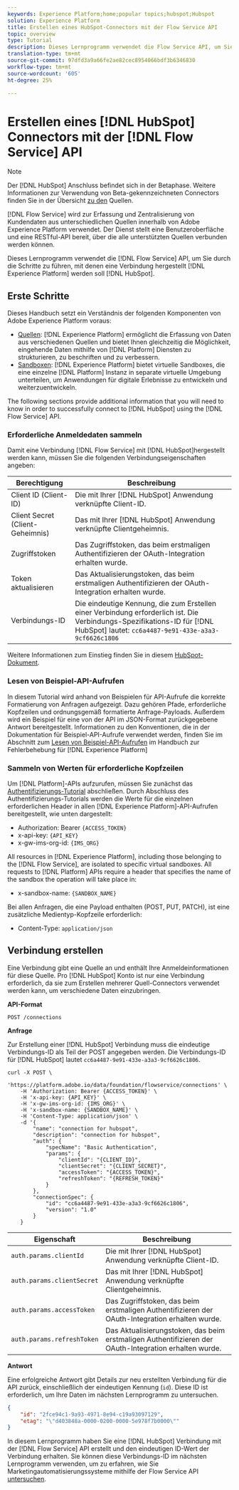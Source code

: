 ```yaml
---
keywords: Experience Platform;home;popular topics;hubspot;Hubspot
solution: Experience Platform
title: Erstellen eines HubSpot-Connectors mit der Flow Service API
topic: overview
type: Tutorial
description: Dieses Lernprogramm verwendet die Flow Service API, um Sie durch die Schritte zu führen, mit denen Sie die Experience Platform mit HubSpot verbinden.
translation-type: tm+mt
source-git-commit: 97dfd3a9a66fe2ae82cec8954066bdf3b6346830
workflow-type: tm+mt
source-wordcount: '605'
ht-degree: 25%

---
```



# Erstellen eines [!DNL HubSpot] Connectors mit der [!DNL Flow Service] API

>[!NOTE]
>
>Der [!DNL HubSpot] Anschluss befindet sich in der Betaphase. Weitere Informationen zur Verwendung von Beta-gekennzeichneten Connectors finden Sie in der Übersicht [zu den](../../../../home.md#terms-and-conditions) Quellen.

[!DNL Flow Service] wird zur Erfassung und Zentralisierung von Kundendaten aus unterschiedlichen Quellen innerhalb von Adobe Experience Platform verwendet. Der Dienst stellt eine Benutzeroberfläche und eine RESTful-API bereit, über die alle unterstützten Quellen verbunden werden können.

Dieses Lernprogramm verwendet die [!DNL Flow Service] API, um Sie durch die Schritte zu führen, mit denen eine Verbindung hergestellt [!DNL Experience Platform] werden soll [!DNL HubSpot].

## Erste Schritte

Dieses Handbuch setzt ein Verständnis der folgenden Komponenten von Adobe Experience Platform voraus:

* [Quellen](../../../../home.md): [!DNL Experience Platform] ermöglicht die Erfassung von Daten aus verschiedenen Quellen und bietet Ihnen gleichzeitig die Möglichkeit, eingehende Daten mithilfe von [!DNL Platform] Diensten zu strukturieren, zu beschriften und zu verbessern.
* [Sandboxen](../../../../../sandboxes/home.md): [!DNL Experience Platform] bietet virtuelle Sandboxes, die eine einzelne [!DNL Platform] Instanz in separate virtuelle Umgebung unterteilen, um Anwendungen für digitale Erlebnisse zu entwickeln und weiterzuentwickeln.

The following sections provide additional information that you will need to know in order to successfully connect to [!DNL HubSpot] using the [!DNL Flow Service] API.

### Erforderliche Anmeldedaten sammeln

Damit eine Verbindung [!DNL Flow Service] mit [!DNL HubSpot]hergestellt werden kann, müssen Sie die folgenden Verbindungseigenschaften angeben:

| Berechtigung | Beschreibung |
| ---------- | ----------- |
| Client ID (Client-ID) | Die mit Ihrer [!DNL HubSpot] Anwendung verknüpfte Client-ID. |
| Client Secret (Client-Geheimnis) | Das mit Ihrer [!DNL HubSpot] Anwendung verknüpfte Clientgeheimnis. |
| Zugriffstoken | Das Zugriffstoken, das beim erstmaligen Authentifizieren der OAuth-Integration erhalten wurde. |
| Token aktualisieren | Das Aktualisierungstoken, das beim erstmaligen Authentifizieren der OAuth-Integration erhalten wurde. |
| Verbindungs-ID | Die eindeutige Kennung, die zum Erstellen einer Verbindung erforderlich ist. Die Verbindungs-Spezifikations-ID für [!DNL HubSpot] lautet: `cc6a4487-9e91-433e-a3a3-9cf6626c1806` |

Weitere Informationen zum Einstieg finden Sie in diesem [HubSpot-Dokument](https://developers.hubspot.com/docs/methods/oauth2/oauth2-overview).

### Lesen von Beispiel-API-Aufrufen

In diesem Tutorial wird anhand von Beispielen für API-Aufrufe die korrekte Formatierung von Anfragen aufgezeigt. Dazu gehören Pfade, erforderliche Kopfzeilen und ordnungsgemäß formatierte Anfrage-Payloads. Außerdem wird ein Beispiel für eine von der API im JSON-Format zurückgegebene Antwort bereitgestellt. Informationen zu den Konventionen, die in der Dokumentation für Beispiel-API-Aufrufe verwendet werden, finden Sie im Abschnitt zum [Lesen von Beispiel-API-Aufrufen](../../../../../landing/troubleshooting.md#how-do-i-format-an-api-request) im Handbuch zur Fehlerbehebung für [!DNL Experience Platform]

### Sammeln von Werten für erforderliche Kopfzeilen

Um [!DNL Platform]-APIs aufzurufen, müssen Sie zunächst das [Authentifizierungs-Tutorial](../../../../../tutorials/authentication.md) abschließen. Durch Abschluss des Authentifizierungs-Tutorials werden die Werte für die einzelnen erforderlichen Header in allen [!DNL Experience Platform]-API-Aufrufen bereitgestellt, wie unten dargestellt:

* Authorization: Bearer `{ACCESS_TOKEN}`
* x-api-key: `{API_KEY}`
* x-gw-ims-org-id: `{IMS_ORG}`

All resources in [!DNL Experience Platform], including those belonging to the [!DNL Flow Service], are isolated to specific virtual sandboxes. All requests to [!DNL Platform] APIs require a header that specifies the name of the sandbox the operation will take place in:

* x-sandbox-name: `{SANDBOX_NAME}`

Bei allen Anfragen, die eine Payload enthalten (POST, PUT, PATCH), ist eine zusätzliche Medientyp-Kopfzeile erforderlich:

* Content-Type: `application/json`

## Verbindung erstellen

Eine Verbindung gibt eine Quelle an und enthält Ihre Anmeldeinformationen für diese Quelle. Pro [!DNL HubSpot] Konto ist nur eine Verbindung erforderlich, da sie zum Erstellen mehrerer Quell-Connectors verwendet werden kann, um verschiedene Daten einzubringen.

**API-Format**

```https
POST /connections
```

**Anfrage**

Zur Erstellung einer [!DNL HubSpot] Verbindung muss die eindeutige Verbindungs-ID als Teil der POST angegeben werden. Die Verbindungs-ID für [!DNL HubSpot] lautet `cc6a4487-9e91-433e-a3a3-9cf6626c1806`.

```shell
curl -X POST \
    'https://platform.adobe.io/data/foundation/flowservice/connections' \
    -H 'Authorization: Bearer {ACCESS_TOKEN}' \
    -H 'x-api-key: {API_KEY}' \
    -H 'x-gw-ims-org-id: {IMS_ORG}' \
    -H 'x-sandbox-name: {SANDBOX_NAME}' \
    -H 'Content-Type: application/json' \
    -d '{
        "name": "connection for hubspot",
        "description": "connection for hubspot",
        "auth": {
            "specName": "Basic Authentication",
            "params": {
                "clientId": "{CLIENT_ID}",
                "clientSecret": "{CLIENT_SECRET}",
                "accessToken": "{ACCESS_TOKEN}",
                "refreshToken": "{REFRESH_TOKEN}"
            }
        },
        "connectionSpec": {
            "id": "cc6a4487-9e91-433e-a3a3-9cf6626c1806",
            "version": "1.0"
        }
    }
```

| Eigenschaft | Beschreibung |
| -------- | ----------- |
| `auth.params.clientId` | Die mit Ihrer [!DNL HubSpot] Anwendung verknüpfte Client-ID. |
| `auth.params.clientSecret` | Das mit Ihrer [!DNL HubSpot] Anwendung verknüpfte Clientgeheimnis. |
| `auth.params.accessToken` | Das Zugriffstoken, das beim erstmaligen Authentifizieren der OAuth-Integration erhalten wurde. |
| `auth.params.refreshToken` | Das Aktualisierungstoken, das beim erstmaligen Authentifizieren der OAuth-Integration erhalten wurde. |

**Antwort**

Eine erfolgreiche Antwort gibt Details zur neu erstellten Verbindung für die API zurück, einschließlich der eindeutigen Kennung (`id`). Diese ID ist erforderlich, um Ihre Daten im nächsten Lernprogramm zu untersuchen.

```json
{
    "id": "2fce94c1-9a93-4971-8e94-c19a93097129",
    "etag": "\"d403848a-0000-0200-0000-5e978f7b0000\""
}
```

In diesem Lernprogramm haben Sie eine [!DNL HubSpot] Verbindung mit der [!DNL Flow Service] API erstellt und den eindeutigen ID-Wert der Verbindung erhalten. Sie können diese Verbindungs-ID im nächsten Lernprogramm verwenden, um zu erfahren, wie Sie Marketingautomatisierungssysteme mithilfe der Flow Service API [untersuchen](../../explore/marketing-automation.md).